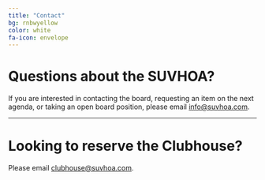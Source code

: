 ```yaml
---
title: "Contact"
bg: rnbwyellow
color: white
fa-icon: envelope
---
```


# Questions about the SUVHOA?
If you are interested in contacting the board, requesting an item on the next agenda, or taking an open board position, please email info@suvhoa.com.

----------

# Looking to reserve the Clubhouse?
Please email clubhouse@suvhoa.com.
